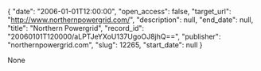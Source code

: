 {
  "date": "2006-01-01T12:00:00", 
  "open_access": false, 
  "target_url": "http://www.northernpowergrid.com/", 
  "description": null, 
  "end_date": null, 
  "title": "Northern Powergrid", 
  "record_id": "20060101T120000/aLPTJeYXoU137UgoOJ8jhQ==", 
  "publisher": "northernpowergrid.com", 
  "slug": 12265, 
  "start_date": null
}

None